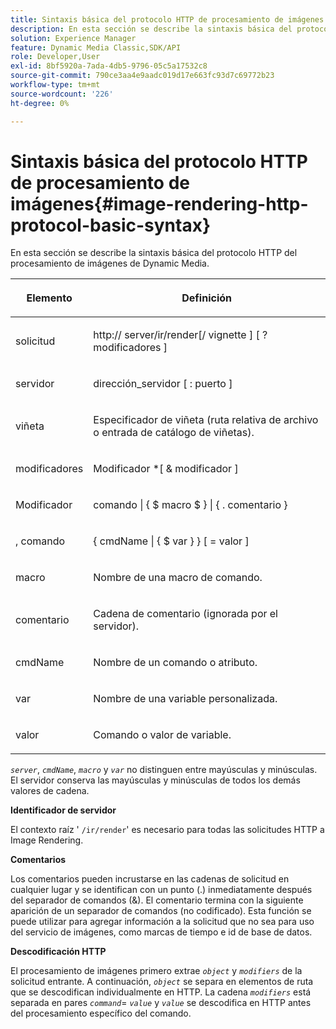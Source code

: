 ```yaml
---
title: Sintaxis básica del protocolo HTTP de procesamiento de imágenes
description: En esta sección se describe la sintaxis básica del protocolo HTTP del procesamiento de imágenes de Dynamic Media.
solution: Experience Manager
feature: Dynamic Media Classic,SDK/API
role: Developer,User
exl-id: 8bf5920a-7ada-4db5-9796-05c5a17532c8
source-git-commit: 790ce3aa4e9aadc019d17e663fc93d7c69772b23
workflow-type: tm+mt
source-wordcount: '226'
ht-degree: 0%

---
```


# Sintaxis básica del protocolo HTTP de procesamiento de imágenes{#image-rendering-http-protocol-basic-syntax}

En esta sección se describe la sintaxis básica del protocolo HTTP del procesamiento de imágenes de Dynamic Media.

<table id="table_0A7D7207EE6D4B08B62BE8620EBE0B25"> 
 <thead> 
  <tr> 
   <th colname="col1" class="entry"> <p>Elemento </p> </th> 
   <th colname="col2" class="entry"> <p>Definición </p> </th> 
  </tr> 
 </thead>
 <tbody> 
  <tr> 
   <td colname="col1"> <p><span class="varname"> solicitud</span> </p> </td> 
   <td colname="col2"> <p>http://<span class="varname"> server</span>/ir/render[/<span class="varname"> vignette</span> ] [ ?<span class="varname"> modificadores</span> ] </p> </td> 
  </tr> 
  <tr> 
   <td colname="col1"> <p><span class="varname"> servidor </span> </p> </td> 
   <td colname="col2"> <p><span class="varname"> dirección_servidor</span> [ :<span class="varname"> puerto</span> ] </p> </td> 
  </tr> 
  <tr> 
   <td colname="col1"> <p><span class="varname"> viñeta </span> </p> </td> 
   <td colname="col2"> <p>Especificador de viñeta (ruta relativa de archivo o entrada de catálogo de viñetas). </p> </td> 
  </tr> 
  <tr> 
   <td colname="col1"> <p><span class="varname"> modificadores </span> </p> </td> 
   <td colname="col2"> <p>Modificador <span class="varname"></span> *[ &amp; <span class="varname"> modificador</span> ] </p> </td> 
  </tr> 
  <tr> 
   <td colname="col1"> <p>Modificador <span class="varname"> </span> </p> </td> 
   <td colname="col2"> <p><span class="varname"> comando</span> | { $ <span class="varname"> macro</span> $ } | { .<span class="varname"> comentario</span> } </p> </td> 
  </tr> 
  <tr> 
   <td colname="col1"> <p><span class="varname">, comando </span> </p> </td> 
   <td colname="col2"> <p>{ <span class="varname"> cmdName</span> | { $<span class="varname"> var</span> } } [ = <span class="varname"> valor</span> ] </p> </td> 
  </tr> 
  <tr> 
   <td colname="col1"> <p><span class="varname"> macro </span> </p> </td> 
   <td colname="col2"> <p>Nombre de una macro de comando. </p> </td> 
  </tr> 
  <tr> 
   <td colname="col1"> <p><span class="varname"> comentario </span> </p> </td> 
   <td colname="col2"> <p>Cadena de comentario (ignorada por el servidor). </p> </td> 
  </tr> 
  <tr> 
   <td colname="col1"> <p><span class="varname"> cmdName </span> </p> </td> 
   <td colname="col2"> <p>Nombre de un comando o atributo. </p> </td> 
  </tr> 
  <tr> 
   <td colname="col1"> <p><span class="varname"> var </span> </p> </td> 
   <td colname="col2"> <p>Nombre de una variable personalizada. </p> </td> 
  </tr> 
  <tr> 
   <td colname="col1"> <p><span class="varname"> valor </span> </p> </td> 
   <td colname="col2"> <p>Comando o valor de variable. </p> </td> 
  </tr> 
 </tbody> 
</table>

*`server`*, *`cmdName`*, *`macro`* y *`var`* no distinguen entre mayúsculas y minúsculas. El servidor conserva las mayúsculas y minúsculas de todos los demás valores de cadena.

**Identificador de servidor**

El contexto raíz &#39; `/ir/render`&#39; es necesario para todas las solicitudes HTTP a Image Rendering.

**Comentarios**

Los comentarios pueden incrustarse en las cadenas de solicitud en cualquier lugar y se identifican con un punto (.) inmediatamente después del separador de comandos (&amp;). El comentario termina con la siguiente aparición de un separador de comandos (no codificado). Esta función se puede utilizar para agregar información a la solicitud que no sea para uso del servicio de imágenes, como marcas de tiempo e id de base de datos.

**Descodificación HTTP**

El procesamiento de imágenes primero extrae *`object`* y *`modifiers`* de la solicitud entrante. A continuación, *`object`* se separa en elementos de ruta que se descodifican individualmente en HTTP. La cadena *`modifiers`* está separada en pares *`command`*= *`value`* y *`value`* se descodifica en HTTP antes del procesamiento específico del comando.
